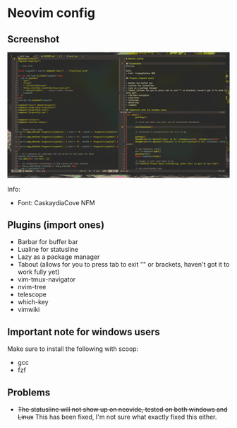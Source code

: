 # Neovim config

## Screenshot
![Preview](Pictures/preview.png)

Info:
* Font: CaskaydiaCove NFM

## Plugins (import ones)

* Barbar for buffer bar
* Lualine for statusline
* Lazy as a package manager
* Tabout (allows for you to press tab to exit "" or brackets, haven't got it to work fully yet)
* vim-tmux-navigator
* nvim-tree
* telescope
* which-key
* vimwiki 

## Important note for windows users

Make sure to install the following with scoop:
* gcc
* fzf

## Problems

* ~~The statusline will not show up on neovide, tested on both windows and Linux~~ This has been fixed, I'm not sure what exactly fixed this either.
